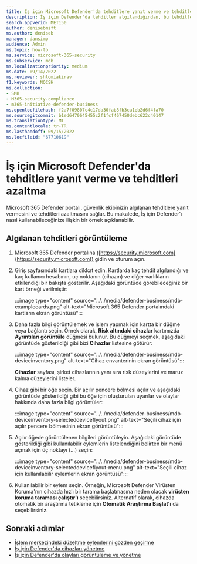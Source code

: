 ```yaml
---
title: İş için Microsoft Defender'da tehditlere yanıt verme ve tehditleri azaltma
description: İş için Defender'da tehditler algılandığından, bu tehditlere yanıt vermek için eylemler gerçekleştirebilirsiniz. Cihaz envanteri görünümünü nasıl kullanacağınızı görün.
search.appverid: MET150
author: denisebmsft
ms.author: deniseb
manager: dansimp
audience: Admin
ms.topic: how-to
ms.service: microsoft-365-security
ms.subservice: mdb
ms.localizationpriority: medium
ms.date: 09/14/2022
ms.reviewer: shlomiakirav
f1.keywords: NOCSH
ms.collection:
- SMB
- M365-security-compliance
- m365-initiative-defender-business
ms.openlocfilehash: f2a7f09807c4c17da30fab8fb3ca1eb2d6f4fa70
ms.sourcegitcommit: b1ed6470645455c2f1fcf467450debc622c40147
ms.translationtype: MT
ms.contentlocale: tr-TR
ms.lasthandoff: 09/15/2022
ms.locfileid: "67710619"
---
```

# <a name="respond-to-and-mitigate-threats-in-microsoft-defender-for-business"></a>İş için Microsoft Defender'da tehditlere yanıt verme ve tehditleri azaltma

Microsoft 365 Defender portalı, güvenlik ekibinizin algılanan tehditlere yanıt vermesini ve tehditleri azaltmasını sağlar. Bu makalede, İş için Defender'ı nasıl kullanabileceğinize ilişkin bir örnek açıklanabilir.


## <a name="view-detected-threats"></a>Algılanan tehditleri görüntüleme

1. Microsoft 365 Defender portalına ([https://security.microsoft.com](https://security.microsoft.com)) gidin ve oturum açın.

2. Giriş sayfasındaki kartlara dikkat edin. Kartlarda kaç tehdit algılandığı ve kaç kullanıcı hesabının, uç noktanın (cihazın) ve diğer varlıkların etkilendiği bir bakışta gösterilir. Aşağıdaki görüntüde görebileceğiniz bir kart örneği verilmiştir:

   :::image type="content" source="../../media/defender-business/mdb-examplecards.png" alt-text="Microsoft 365 Defender portalındaki kartların ekran görüntüsü":::

3. Daha fazla bilgi görüntülemek ve işlem yapmak için kartta bir düğme veya bağlantı seçin. Örnek olarak, **Risk altındaki cihazlar** kartımızda **Ayrıntıları görüntüle** düğmesi bulunur. Bu düğmeyi seçmek, aşağıdaki görüntüde gösterildiği gibi bizi **Cihazlar** listesine götürür:

   :::image type="content" source="../../media/defender-business/mdb-deviceinventory.png" alt-text="Cihaz envanterinin ekran görüntüsü":::

   **Cihazlar** sayfası, şirket cihazlarının yanı sıra risk düzeylerini ve maruz kalma düzeylerini listeler.

4. Cihaz gibi bir öğe seçin. Bir açılır pencere bölmesi açılır ve aşağıdaki görüntüde gösterildiği gibi bu öğe için oluşturulan uyarılar ve olaylar hakkında daha fazla bilgi görüntüler:  

   :::image type="content" source="../../media/defender-business/mdb-deviceinventory-selecteddeviceflyout.png" alt-text="Seçili cihaz için açılır pencere bölmesinin ekran görüntüsü":::

5. Açılır öğede görüntülenen bilgileri görüntüleyin. Aşağıdaki görüntüde gösterildiği gibi kullanılabilir eylemlerin listelendiğini belirten bir menü açmak için üç noktayı (...) seçin: 

   :::image type="content" source="../../media/defender-business/mdb-deviceinventory-selecteddeviceflyout-menu.png" alt-text="Seçili cihaz için kullanılabilir eylemlerin ekran görüntüsü":::

6. Kullanılabilir bir eylem seçin. Örneğin, Microsoft Defender Virüsten Koruma'nın cihazda hızlı bir tarama başlatmasına neden olacak **virüsten koruma taraması çalıştır'ı** seçebilirsiniz. Alternatif olarak, cihazda otomatik bir araştırma tetikleme için **Otomatik Araştırma Başlat'ı** da seçebilirsiniz.

## <a name="next-steps"></a>Sonraki adımlar

- [İşlem merkezindeki düzeltme eylemlerini gözden geçirme](mdb-review-remediation-actions.md)
- [İş için Defender'da cihazları yönetme](mdb-manage-devices.md)
- [İş için Defender'da olayları görüntüleme ve yönetme](mdb-view-manage-incidents.md)
